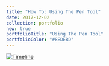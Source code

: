 ```yaml
---
title: "How To: Using The Pen Tool"
date: 2017-12-02
collection: portfolio
new: true
portfolioTitle: "Using The Pen Tool"
portfolioColor: "#8EDEBD"
---
```


[![Timeline](/images/portfolio/4-InstrutionalGraphic.png)](/images/portfolio/4-InstrutionalGraphic.png)
